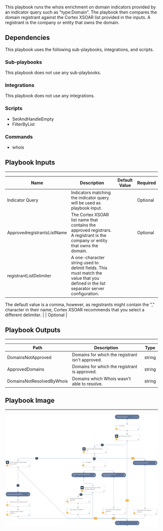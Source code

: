 This playbook runs the whois enrichment on domain indicators provided by an indicator query such as "type:Domain". The playbook then compares the domain registrant against the Cortex XSOAR list provided in the inputs. A registrant is the company or entity that owns the domain.

## Dependencies
This playbook uses the following sub-playbooks, integrations, and scripts.

### Sub-playbooks
This playbook does not use any sub-playbooks.

### Integrations
This playbook does not use any integrations.

### Scripts
* SetAndHandleEmpty
* FilterByList

### Commands
* whois

## Playbook Inputs
---

| **Name** | **Description** | **Default Value** | **Required** |
| --- | --- | --- | --- |
| Indicator Query | Indicators matching the indicator query will be used as playbook input. |  | Optional |
| ApprovedregistrantsListName | The Cortex XSOAR list name that contains the approved registrars.  A registrant is the company or entity  that owns the domain. |  | Optional |
| registrantListDelimiter | A one\-character string used to delimit fields. This must match the value that you defined in the list separator server configuration.
The default value is a comma, however, as registrants might contain the "," character in their name,
Cortex XSOAR recommends that you select a different delimiter. |  | Optional |

## Playbook Outputs
---

| **Path** | **Description** | **Type** |
| --- | --- | --- |
| DomainsNotApproved | Domains for which the registrant isn't approved. | string |
| ApprovedDomains | Domains for which the registrant is approved. | string |
| DomainsNotResolvedByWhois | Domains which Whois wasn't able to resolve. | string |

## Playbook Image
---
![Playbook Image](https://raw.githubusercontent.com/demisto/content/9d1fb26ca3d7b801b27b8e892f09bf97885a7274/Packs/Whois/doc_files/TIM_-_Process_Domain_registrant_With_Whois.png)
